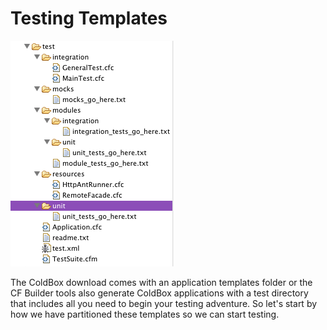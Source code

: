 # Testing Templates

![](../../TestingTemplate.png)

The ColdBox download comes with an application templates folder or the CF Builder tools also generate ColdBox applications with a test directory that includes all you need to begin your testing adventure. So let's start by how we have partitioned these templates so we can start testing.